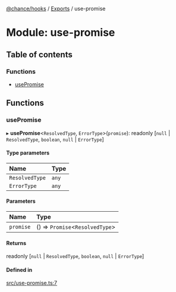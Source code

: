 [@chance/hooks](../README.md) / [Exports](../modules.md) / use-promise

# Module: use-promise

## Table of contents

### Functions

- [usePromise](use_promise.md#usepromise)

## Functions

### usePromise

▸ **usePromise**<`ResolvedType`, `ErrorType`\>(`promise`): readonly [``null`` \| `ResolvedType`, `boolean`, ``null`` \| `ErrorType`]

#### Type parameters

| Name | Type |
| :------ | :------ |
| `ResolvedType` | `any` |
| `ErrorType` | `any` |

#### Parameters

| Name | Type |
| :------ | :------ |
| `promise` | () => `Promise`<`ResolvedType`\> |

#### Returns

readonly [``null`` \| `ResolvedType`, `boolean`, ``null`` \| `ErrorType`]

#### Defined in

[src/use-promise.ts:7](https://github.com/chaance/hooks/blob/2f16b01/src/use-promise.ts#L7)
